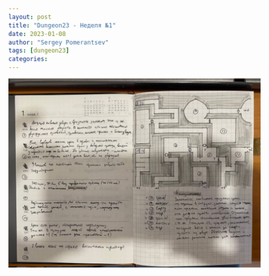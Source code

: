 ```yaml
---
layout: post
title: "Dungeon23 - Неделя №1"
date: 2023-01-08
author: "Sergey Pomerantsev"
tags: [dungeon23]
categories:
---
```


![](/assets/images/dungeon23/week1.jpg)
